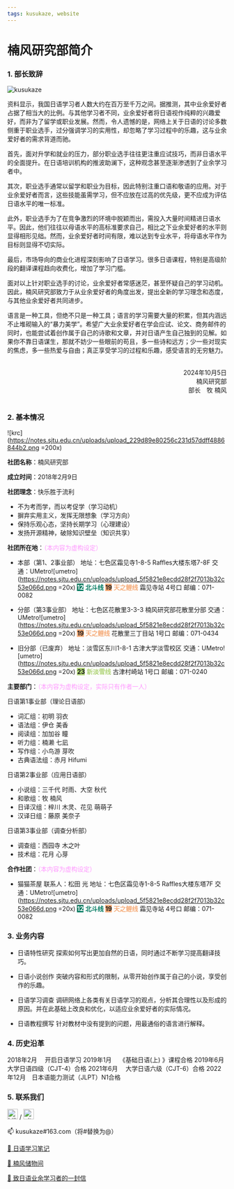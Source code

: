 ```yaml
---
tags: kusukaze, website
---
```


# 楠风研究部简介

### 1. 部长致辞

![kusukaze](https://notes.sjtu.edu.cn/uploads/upload_5b37ca49574dca011e6b75bc5ad4f828.png)

资料显示，我国日语学习者人数大约在百万至千万之间。据推测，其中业余爱好者占据了相当大的比例。与其他学习者不同，业余爱好者将日语视作纯粹的兴趣爱好，而非为了留学或职业发展。然而，令人遗憾的是，网络上关于日语的讨论多数侧重于职业选手，过分强调学习的实用性，却忽略了学习过程中的乐趣，这与业余爱好者的需求背道而驰。

首先，面对升学和就业的压力，部分职业选手往往更注重应试技巧，而非日语水平的全面提升。在日语培训机构的推波助澜下，这种观念甚至逐渐渗透到了业余学习者中。

其次，职业选手通常以留学和职业为目标，因此特别注重口语和敬语的应用。对于业余爱好者而言，这些技能虽需学习，但不应放在过高的优先级，更不应成为评估日语水平的唯一标准。

此外，职业选手为了在竞争激烈的环境中脱颖而出，需投入大量时间精进日语水平。因此，他们往往以母语水平的高标准要求自己，相比之下业余爱好者的水平则显得相形见绌。然而，业余爱好者时间有限，难以达到专业水平，将母语水平作为目标则显得不切实际。

最后，市场导向的商业化进程深刻影响了日语学习。很多日语课程，特别是高级阶段的翻译课程趋向收费化，增加了学习门槛。

面对以上针对职业选手的讨论，业余爱好者常感迷茫，甚至怀疑自己的学习动机。因此，楠风研究部致力于从业余爱好者的角度出发，提出全新的学习理念和态度，与其他业余爱好者共同进步。

语言是一种工具，但绝不只是一种工具；语言的学习需要大量的积累，但其内涵远不止堆砌输入的“暴力美学”。希望广大业余爱好者在学会应试、论文、商务邮件的同时，也能尝试着创作属于自己的诗歌和文章，并对日语产生自己独到的见解。如果你不靠日语谋生，那就不妨少一些眼前的苟且，多一些诗和远方；少一些对现实的焦虑，多一些热爱与自由；真正享受学习的过程和乐趣，感受语言的无穷魅力。
<style>
    .stamp {
        background-image: url('https://notes.sjtu.edu.cn/uploads/upload_c1a4ef4c020bdbcb0cea2a1d01a61be5.png');
        background-size: 100px;
        background-repeat: no-repeat;
        background-position: right 95px top 10px;
    }
</style>
<div  class="stamp" style="text-align: right;"><br>2024年10月5日<br>楠风研究部<br>部长　牧 楠风<br><br></div>

### 2. 基本情况

![krc](https://notes.sjtu.edu.cn/uploads/upload_229d89e80256c231d57ddff4886844b2.png =200x)

**社团名称**：楠风研究部

**成立时间**：2018年2月9日

**社团理念**：快乐胜于流利
* 不为考而学，而以考促学（学习动机）
* 摒弃实用主义，发挥无限想象（学习方向）
* 保持乐观心态，坚持长期学习（心理建设）
* 发扬开源精神，破除知识壁垒（知识共享）

**社团所在地**：<font color=#ff99ff>（本内容为虚构设定）</font>
* 本部（第1、2事业部）
  地址：七色区霜见寺1-8-5 Raffles大楼东塔7-8F
  交通：UMetro![umetro](https://notes.sjtu.edu.cn/uploads/upload_5f5821e8ecdd28f2f7013b32c53e066d.png =20x) <span style="background-color:#007a60;color:white">**12**</span> <font color=#007a60>**北斗线**</font> <span style="background-color:#f5ab78">**19**</span> <font color=#f5ab78>**天之鲤线**</font> 霜见寺站 4号口
  邮编：071-0082

* 分部（第3事业部）
  地址：七色区花散里3-3-3 楠风研究部花散里分部
  交通：UMetro![umetro](https://notes.sjtu.edu.cn/uploads/upload_5f5821e8ecdd28f2f7013b32c53e066d.png =20x) <span style="background-color:#f5ab78">**19**</span> <font color=#f5ab78>**天之鲤线**</font> 花散里三丁目站 1号口
  邮编：071-0434

* 旧分部（已废弃）
  地址：淡雪区东川1-8-1 古津大学淡雪校区
  交通：UMetro![umetro](https://notes.sjtu.edu.cn/uploads/upload_5f5821e8ecdd28f2f7013b32c53e066d.png =20x) <span style="background-color:#b0d478">**23**</span> <font color=#b0d478>**新淡雪线**</font> 古津村崎站 1号口
  邮编：071-0240

<!-- 注释内容 

　　　<span style="background-color:#944d9a;color:white">&nbsp;**5**&nbsp;</span>&nbsp;<font color=#944d9a>**淡雪·馆松线**</font> 东川站 2号口 / <span style="background-color:#bca886">**15**</span> <font color=#bca886>**村崎线**</font> 村崎站 7号口-->

**主要部门**：<font color=#ff99ff>（本内容为虚构设定，实际只有作者一人）</font>

日语第1事业部（理论日语部）
* 词汇组：初明 羽衣
* 语法组：伊仓 美香
* 阅读组：加加谷 瞳
* 听力组：楠濑 七凪
* 写作组：小鸟游 芽吹
* 古典语法组：赤月 Hifumi

日语第2事业部（应用日语部）
* 小说组：三千代 时雨、大空 秋代
* 和歌组：牧 楠风
* 日译汉组：梓川 木灵、花见 萌萌子
* 汉译日组：藤原 美奈子

日语第3事业部（调查分析部）
* 调查组：西园寺 木之叶
* 技术组：花月 心芽


**合作社团**：<font color=#ff99ff>（本内容为虚构设定）</font>
* 猫猫茶屋
  联系人：松田 光
  地址：七色区霜见寺1-8-5 Raffles大楼东塔7F
  交通：UMetro![umetro](https://notes.sjtu.edu.cn/uploads/upload_5f5821e8ecdd28f2f7013b32c53e066d.png =20x) <span style="background-color:#007a60;color:white">**12**</span> <font color=#007a60>**北斗线**</font> <span style="background-color:#f5ab78">**19**</span> <font color=#f5ab78>**天之鲤线**</font>  霜见寺站 4号口
  邮编：071-0082

### 3. 业务内容
* 日语特性研究
  探索如何写出更加自然的日语，同时通过不断学习提高翻译技巧。

* 日语小说创作
  突破内容和形式的限制，从零开始创作属于自己的小说，享受创作的乐趣。

* 日语学习调查
  调研网络上各类有关日语学习的观点，分析其合理性以及形成的原因。并在此基础上改良和优化，以适应业余爱好者的实际情况。

* 日语教程撰写
  针对教材中没有提到的问题，用最通俗的语言进行解释。


### 4. 历史沿革
2018年2月　 开启日语学习
2019年1月　 《基础日语(上) 》课程合格
2019年6月　 大学日语四级（CJT-4）合格
2021年6月　 大学日语六级（CJT-6）合格
2022年12月　日本语能力测试（JLPT）N1合格

### 5. 联系我们
<a href="https://space.bilibili.com/3546632117291336"><img src="https://notes.sjtu.edu.cn/uploads/upload_652ed90d15c35fe87c7f0b2f2c17f455.png" alt="bilibili" width="24"/></a> / <a href="https://github.com/kusukaze"><img src="https://notes.sjtu.edu.cn/uploads/upload_475adc9228700716bfb367616dfa5a61.png" alt="github" width="24"/></a>

<a>:mailbox: kusukaze#163.com</a>（将#替换为@）

<a></a>

[:memo: 日语学习笔记](https://notes.sjtu.edu.cn/s/hCLBAZd-P)

[:paperclip: 楠风储物间](https://notes.sjtu.edu.cn/s/T9I2Vv7Zh)

[:incoming_envelope: 致日语业余学习者的一封信](https://notes.sjtu.edu.cn/s/qsW46usuN)